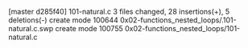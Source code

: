 [master d285f40] 101-natural.c
 3 files changed, 28 insertions(+), 5 deletions(-)
 create mode 100644 0x02-functions_nested_loops/.101-natural.c.swp
 create mode 100755 0x02-functions_nested_loops/101-natural.c
